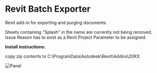 # Revit Batch Exporter
Revit add-in for exporting and purging documents

Sheets containing "Splash" in the name are currently not being removed.
Issue Reason has to exist as a Revit Project Parameter to be assigned.

**Install instructions:**

copy zip contents to C:\ProgramData\Autodesk\Revit\Addins\20XX

![Panel](https://user-images.githubusercontent.com/22296105/72980143-e0f78b00-3dd1-11ea-9e7c-db40c9d67831.PNG)
